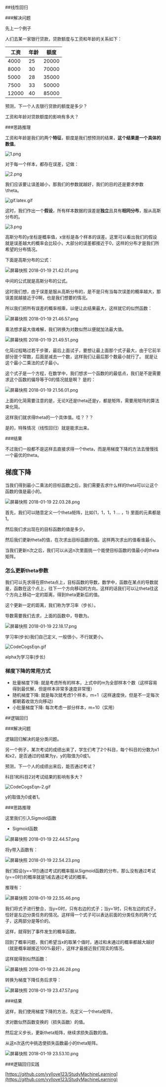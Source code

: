 ##线性回归

###解决问题

先上一个例子

人们去某一家银行贷款，贷款额度与工资和年龄的关系如下：

| 工资    | 年龄   | 额度    |
| ----- | ---- | ----- |
| 4000  | 25   | 20000 |
| 8000  | 30   | 70000 |
| 5000  | 28   | 35000 |
| 7500  | 33   | 50000 |
| 12000 | 40   | 85000 |

预测，下一个人去银行贷款的额度是多少？

工资和年龄对贷款额度的影响有多大？

###思路推理

工资和年龄是我们的两个**特征**，额度是我们想预测的结果，**这个结果是一个具体的数值**。

![1.png](http://upload-images.jianshu.io/upload_images/4739877-3dec58543f575a31.png?imageMogr2/auto-orient/strip%7CimageView2/2/w/1240)

对于每一个样本，都存在误差，记做：

![2.png](http://upload-images.jianshu.io/upload_images/4739877-fe9ae185676e9dfc.png?imageMogr2/auto-orient/strip%7CimageView2/2/w/1240)

我们应该要让误差越小，那我们的参数就越好，我们的目的还是要求参数 \theta。

![gif.latex.gif](http://upload-images.jianshu.io/upload_images/4739877-40d6fcd405156881.gif?imageMogr2/auto-orient/strip%7CimageView2/2/w/1240)

这时，我们作出一个**假设**，所有样本数据的误差是**独立**且具有**相同分布**，服从高斯分布的。

![3.png](http://upload-images.jianshu.io/upload_images/4739877-3a1b5b3b6c9d2d18.png?imageMogr2/auto-orient/strip%7CimageView2/2/w/1240)

高斯分布的y坐标是概率值，x坐标是各个样本的误差。这里可以看出我们的假设就是误差越大的概率会比较小，大部分的误差都接近于0，这样的分布才是我们所希望的分布情况。

下面是高斯分布的公式：

![屏幕快照 2018-01-19 21.42.01.png](http://upload-images.jianshu.io/upload_images/4739877-19ef08b4f13d85b0.png?imageMogr2/auto-orient/strip%7CimageView2/2/w/1240)

中间的公式就是高斯分布的公式。

这时我们想，由于误差是服从高斯分布的，是不是只有当每次误差的概率越大，那误差就越接近于0啊，也是我们想要的情况。

所以我们把所有误差的概率相乘，以便让此结果最大，这样就它的似然函数：

![屏幕快照 2018-01-19 21.46.57.png](http://upload-images.jianshu.io/upload_images/4739877-fa6eb8b525565b09.png?imageMogr2/auto-orient/strip%7CimageView2/2/w/1240)

乘法想求最大值难解，我们转换为对数似然以便就加法最大值。

![屏幕快照 2018-01-19 21.49.51.png](http://upload-images.jianshu.io/upload_images/4739877-c9a7ed9b68fc02a7.png?imageMogr2/auto-orient/strip%7CimageView2/2/w/1240)

化简过程略过若干步骤，最后上面试子，要想让最上面那个式子最大，由于它前半部分是个常数，后面是减去一个数，这样我们让最后那个数最小就行了。 就是让这个最小二乘法的式子最小。

这个式子是一个方程，在数学中，我们想求一个函数的的最低点，我们是不是需要求这个函数的偏导等于0的情况就是啊？ 是的：

![屏幕快照 2018-01-19 21.56.01.png](http://upload-images.jianshu.io/upload_images/4739877-7b7273ab92163a86.png?imageMogr2/auto-orient/strip%7CimageView2/2/w/1240)

上面的化简需要注意的是，无论X还是theta还是y，都是矩阵，需要用矩阵的算法来化简。

这样我们就求得theta的一个具体值。哇？？？ 

是的，特殊情况（线性回归）就是能求出来。

###结果

不过我们一般都不是这样去直接求得一个theta，而是用梯度下降的方法去慢慢找一个最优的theta。

## 梯度下降

当我们得到最小二乘法的目标函数之后，我们需要去求什么样的theta可以让这个函数的值是最小的。

![屏幕快照 2018-01-19 22.03.28.png](http://upload-images.jianshu.io/upload_images/4739877-a13d764ba9a0690b.png?imageMogr2/auto-orient/strip%7CimageView2/2/w/1240)

首先，我们可以随意定义一个theta矩阵，比如{1，1，1，1 … ，1} 里面的元素都是1。

然后我们求出现在的目标函数的值是多少。

然后我们更新theta的值，在次求出目标函数的值。这样两次求出的值看谁最小。

当我们更新n次之后，我们可以从这n次里面挑一个能使目标函数的值最小的theta矩阵。

### 怎么更新theta参数

我们可以先求得在原theta点上，目标函数的导数，数学中，函数在某点的导数就是，函数在这个点上，往下一个方向移动的方向。这样的话我们可以让theta往这个方向上移动一定的距离，得到theta更新后的值。

这个更新一定的距离，我们称为学习率（步长）。

导数需要我们去求，上面的函数中，导数为。

![屏幕快照 2018-01-19 22.18.17.png](http://upload-images.jianshu.io/upload_images/4739877-111b2750c81d8fc9.png?imageMogr2/auto-orient/strip%7CimageView2/2/w/1240)

学习率(步长)我们自己定义, 一般很小，不行就更小。

![CodeCogsEqn.gif](http://upload-images.jianshu.io/upload_images/4739877-5c86770ea6c57317.gif?imageMogr2/auto-orient/strip%7CimageView2/2/w/1240)

alpha为学习率(步长)

### 梯度下降的常用方式

* 批量梯度下降: 就是考虑所有的样本，上式中的m为全部样本个数（这样容易得到最优解，但是样本非常多速度非常慢）
* 随机梯度下降: 就是每次就考虑1个样本，m=1（这样速度快，但是不一定每次都朝着收敛方向移动）
* 小批量梯度下降: 每次考虑一部分样本，m=10（实用）



##逻辑回归

###解决问题

逻辑回归解决的是分类问题。

另一个例子，某次考试的成绩出来了，学生们考了2个科目，每个科目的分数为x1和x2，是否通过的结果为y，y的取值为0或1。

预测，下一个人的成绩出来后，能否通过考试？

科目1和科目2对考试结果的影响有多大？

![CodeCogsEqn-2.gif](http://upload-images.jianshu.io/upload_images/4739877-db540c9fbd3868f8.gif?imageMogr2/auto-orient/strip%7CimageView2/2/w/1240)

y的取值为0或者1。

###思路推理

这里我们引入Sigmoid函数

* Sigmoid函数

![屏幕快照 2018-01-19 22.44.57.png](http://upload-images.jianshu.io/upload_images/4739877-6771eaa0cd228bab.png?imageMogr2/auto-orient/strip%7CimageView2/2/w/1240)

将y带入函数有：

![屏幕快照 2018-01-19 22.54.23.png](http://upload-images.jianshu.io/upload_images/4739877-a46adaed33ba47c1.png?imageMogr2/auto-orient/strip%7CimageView2/2/w/1240)

我们假设(y==1时)通过考试的概率服从Sigmoid函数的分布，那么没有通过考试(y==0时)的概率就是1减去通过考试的概率。

推理有：

![屏幕快照 2018-01-19 22.55.46.png](http://upload-images.jianshu.io/upload_images/4739877-16a46fbcb01bd075.png?imageMogr2/auto-orient/strip%7CimageView2/2/w/1240)

我们将式子进行整合，当y=0时，只有右边的式子；当y=1时，只有左边的式子，恰好是左边分类任务的情况。这样得一个式子可以表达前面的分类任务的两个式子，这两部分是等价的。

这样，就得到了事件发生的概率函数。

回到了概率问题，我们希望当x的取某个值时，通过和未通过的概率都越大越好（就是概率越接近100%最好），这样才最接近我们现实的情况。

这样就得到似然函数：

![屏幕快照 2018-01-19 23.46.28.png](http://upload-images.jianshu.io/upload_images/4739877-fd3db4a03b7e0cc8.png?imageMogr2/auto-orient/strip%7CimageView2/2/w/1240)

转换为梯度下降任务后求导：

![屏幕快照 2018-01-19 23.47.57.png](http://upload-images.jianshu.io/upload_images/4739877-6dc4ec8f134f510a.png?imageMogr2/auto-orient/strip%7CimageView2/2/w/1240)


###结果

这样，我们使用梯度下降的方法，先定义一个theta矩阵，

求对数似然函数变换的（损失函数）的值。

然后定义步长，更新theta矩阵，继续求损失函数的值。

从这n次迭代中挑选使损失函数最小的theta矩阵。

![屏幕快照 2018-01-19 23.53.10.png](http://upload-images.jianshu.io/upload_images/4739877-d6a9f2049d4fabd1.png?imageMogr2/auto-orient/strip%7CimageView2/2/w/1240)



###逻辑回归实践

[https://github.com/yyllove123/StudyMachineLearning](https://github.com/yyllove123/StudyMachineLearning)


